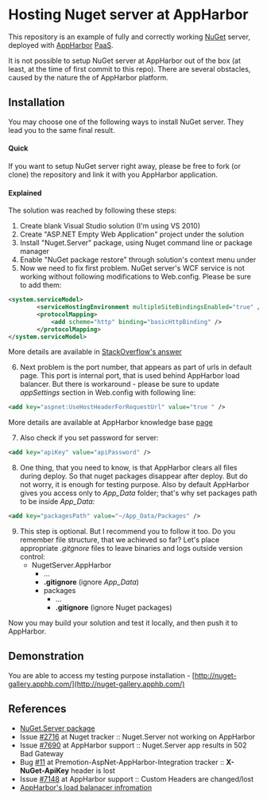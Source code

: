 # Hosting Nuget server at AppHarbor

This repository is an example of fully and correctly working [NuGet](http://nuget.org/packages/NuGet.Server/ "NuGet") server, deployed with [AppHarbor](https://appharbor.com/ "AppHarbor") [PaaS](http://en.wikipedia.org/wiki/Platform_as_a_service "PaaS").

It is not possible to setup NuGet server at AppHarbor out of the box (at least, at the time of first commit to this repo). There are several obstacles, caused by the nature the of AppHarbor platform.

## Installation

You may choose one of the following ways to install NuGet server. They lead you to the same final result.

#### Quick

If you want to setup NuGet server right away, please be free to fork (or clone) the repository and link it with you AppHarbor application.

#### Explained

The solution was reached by following these steps:

1. Create blank Visual Studio solution (I'm using VS 2010)
2. Create "ASP.NET Empty Web Application" project under the solution
3. Install "Nuget.Server" package, using Nuget command line or package manager
4. Enable "NuGet package restore" through solution's context menu under
5. Now we need to fix first problem. NuGet server's WCF service is not working without following modifications to Web.config. Please be sure to add them:
```xml
<system.serviceModel>
		<serviceHostingEnvironment multipleSiteBindingsEnabled="true" />
    	<protocolMapping>
        	<add scheme="http" binding="basicHttpBinding" />
    	</protocolMapping>
</system.serviceModel>
```
More details are available in [StackOverflow's answer](http://stackoverflow.com/a/12160312/592377)

6. Next problem is the port number, that appears as part of urls in default page. This port is internal port, that is used behind AppHarbor load balancer. But there is workaround - please be sure to update *appSettings* section in Web.config with following line:
```xml
<add key="aspnet:UseHostHeaderForRequestUrl" value="true " />
```
More details are available at AppHarbor knowledge base [page](http://support.appharbor.com/kb/getting-started/workaround-for-generating-absolute-urls-without-port-number) 

7. Also check if you set password for server:
```xml
<add key="apiKey" value="apiPassword" />
```

8. One thing, that you need to know, is that AppHarbor clears all files during deploy. So that nuget packages disappear after deploy. But do not worry, it is enough for testing purpose. Also by default AppHarbor gives you access only to *App_Data* folder; that's why set packages path to be inside *App_Data*:
```xml
<add key="packagesPath" value="~/App_Data/Packages" />
```
9. This step is optional. But I recommend you to follow it too. Do you remember file structure, that we achieved so far? Let's place appropriate *.gitgnore* files to leave binaries and logs outside version control:
	- NugetServer.AppHarbor
		- ...
		- **.gitignore** (ignore *App_Data*)
		- packages
			- ...
			- **.gitignore** (ignore Nuget packages)


Now you may build your solution and test it locally, and then push it to AppHarbor.

## Demonstration

You are able to access my testing purpose installation - [http://nuget-gallery.apphb.com/](http://nuget-gallery.apphb.com/)

## References

- [NuGet.Server package](http://nuget.org/packages/NuGet.Server/)
- Issue [#2716](https://nuget.codeplex.com/workitem/2716) at Nuget tracker :: Nuget.Server not working on AppHarbor
- Issue [#7690](http://support.appharbor.com/discussions/problems/7690-nugetserver-app-results-in-502-bad-gateway) at AppHarbor support :: Nuget.Server app results in 502 Bad Gateway 
- Bug [#11](https://github.com/trilobyte/Premotion-AspNet-AppHarbor-Integration/issues/11) at Premotion-AspNet-AppHarbor-Integration tracker :: **X-NuGet-ApiKey** header is lost
- Issue [#7148](http://support.appharbor.com/discussions/problems/7148-custom-headers-are-changedlost) at AppHarbor support :: Custom Headers are changed/lost
- [AppHarbor's load balanacer infromation](http://support.appharbor.com/kb/getting-started/information-about-our-load-balancer)
